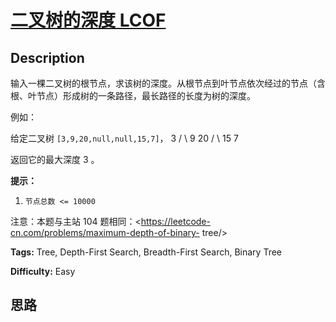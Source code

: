 # [二叉树的深度 LCOF][title]

## Description

输入一棵二叉树的根节点，求该树的深度。从根节点到叶节点依次经过的节点（含根、叶节点）形成树的一条路径，最长路径的长度为树的深度。

例如：

给定二叉树 `[3,9,20,null,null,15,7]`，
                3       / \      9  20        /  \       15   7

返回它的最大深度 3 。



**提示：**

  1. `节点总数 <= 10000`

注意：本题与主站 104 题相同：<https://leetcode-cn.com/problems/maximum-depth-of-binary-
tree/>


**Tags:** Tree, Depth-First Search, Breadth-First Search, Binary Tree

**Difficulty:** Easy

## 思路

[title]: https://leetcode-cn.com/problems/er-cha-shu-de-shen-du-lcof
